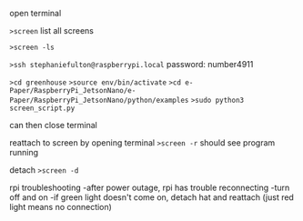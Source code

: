 open terminal

`>screen`
list all screens

`>screen -ls`

`>ssh stephaniefulton@raspberrypi.local`
password: number4911

`>cd greenhouse`
`>source env/bin/activate`
`>cd e-Paper/RaspberryPi_JetsonNano/e-Paper/RaspberryPi_JetsonNano/python/examples`
`>sudo python3 screen_script.py`

can then close terminal

reattach to screen by opening terminal 
`>screen -r`
should see program running

detach
`>screen -d`


rpi troubleshooting
-after power outage, rpi has trouble reconnecting
 -turn off and on
 -if green light doesn't come on, detach hat and reattach (just red light means no connection)
